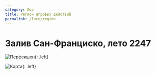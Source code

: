 ```yaml
---
category: Лор
title: Регион игровых действий
permalink: /lore/region
---
```


# Залив Сан-Франциско, лето 2247

![Перфекшен](https://snipboard.io/X8tWfT.jpg){: .left} 

![Карта](https://snipboard.io/2Z8yUO.jpg){: .left} 
